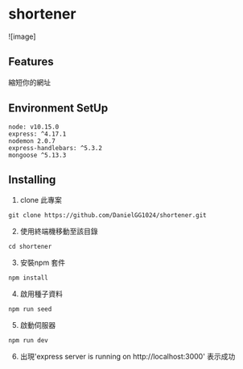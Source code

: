 

# shortener

![image]
## Features

 縮短你的網址

## Environment SetUp

    node: v10.15.0
    express: ^4.17.1
    nodemon 2.0.7
    express-handlebars: ^5.3.2
    mongoose ^5.13.3
    

## Installing 

1. clone 此專案
```
git clone https://github.com/DanielGG1024/shortener.git
```
2. 使用終端機移動至該目錄
```
cd shortener
```
3. 安裝npm 套件
```
npm install
```
4. 啟用種子資料
```
npm run seed 
```
5. 啟動伺服器
```
npm run dev
```
6. 出現'express server is running on http://localhost:3000'
表示成功
